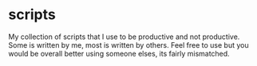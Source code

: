 scripts
=======

My collection of scripts that I use to be productive and not productive.
Some is written by me, most is written by others.
Feel free to use but you would be overall better using someone elses, its fairly mismatched.
